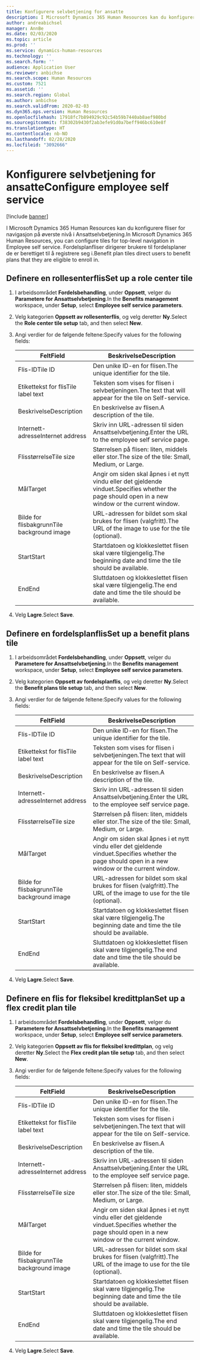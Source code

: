 ```yaml
---
title: Konfigurere selvbetjening for ansatte
description: I Microsoft Dynamics 365 Human Resources kan du konfigurere fliser for navigasjon på øverste nivå i Ansattselvbetjening.
author: andreabichsel
manager: AnnBe
ms.date: 02/03/2020
ms.topic: article
ms.prod: ''
ms.service: dynamics-human-resources
ms.technology: ''
ms.search.form: ''
audience: Application User
ms.reviewer: anbichse
ms.search.scope: Human Resources
ms.custom: 7521
ms.assetid: ''
ms.search.region: Global
ms.author: anbichse
ms.search.validFrom: 2020-02-03
ms.dyn365.ops.version: Human Resources
ms.openlocfilehash: 17918fc7b894929c92c54b59b7440ab8aef980bd
ms.sourcegitcommit: f38302b9430f2ab3efe91d0a7beff946bc610e8f
ms.translationtype: HT
ms.contentlocale: nb-NO
ms.lasthandoff: 02/28/2020
ms.locfileid: "3092666"
---
```

# <a name="configure-employee-self-service"></a><span data-ttu-id="02716-103">Konfigurere selvbetjening for ansatte</span><span class="sxs-lookup"><span data-stu-id="02716-103">Configure employee self service</span></span>

[!include [banner](includes/preview-feature.md)]

<span data-ttu-id="02716-104">I Microsoft Dynamics 365 Human Resources kan du konfigurere fliser for navigasjon på øverste nivå i Ansattselvbetjening.</span><span class="sxs-lookup"><span data-stu-id="02716-104">In Microsoft Dynamics 365 Human Resources, you can configure tiles for top-level navigation in Employee self service.</span></span> <span data-ttu-id="02716-105">Fordelsplanfliser dirigerer brukere til fordelsplaner de er berettiget til å registrere seg i.</span><span class="sxs-lookup"><span data-stu-id="02716-105">Benefit plan tiles direct users to benefit plans that they are eligible to enroll in.</span></span>

## <a name="set-up-a-role-center-tile"></a><span data-ttu-id="02716-106">Definere en rollesenterflis</span><span class="sxs-lookup"><span data-stu-id="02716-106">Set up a role center tile</span></span>

1. <span data-ttu-id="02716-107">I arbeidsområdet **Fordelsbehandling**, under **Oppsett**, velger du **Parametere for Ansattselvbetjening**.</span><span class="sxs-lookup"><span data-stu-id="02716-107">In the **Benefits management** workspace, under **Setup**, select **Employee self service parameters**.</span></span>

2. <span data-ttu-id="02716-108">Velg kategorien **Oppsett av rollesenterflis**, og velg deretter **Ny**.</span><span class="sxs-lookup"><span data-stu-id="02716-108">Select the **Role center tile setup** tab, and then select **New**.</span></span>

3. <span data-ttu-id="02716-109">Angi verdier for de følgende feltene:</span><span class="sxs-lookup"><span data-stu-id="02716-109">Specify values for the following fields:</span></span>

   | <span data-ttu-id="02716-110">Felt</span><span class="sxs-lookup"><span data-stu-id="02716-110">Field</span></span> | <span data-ttu-id="02716-111">Beskrivelse</span><span class="sxs-lookup"><span data-stu-id="02716-111">Description</span></span> |
   | --- | --- |
   | <span data-ttu-id="02716-112">Flis-ID</span><span class="sxs-lookup"><span data-stu-id="02716-112">Tile ID</span></span> | <span data-ttu-id="02716-113">Den unike ID-en for flisen.</span><span class="sxs-lookup"><span data-stu-id="02716-113">The unique identifier for the tile.</span></span> |
   | <span data-ttu-id="02716-114">Etikettekst for flis</span><span class="sxs-lookup"><span data-stu-id="02716-114">Tile label text</span></span> | <span data-ttu-id="02716-115">Teksten som vises for flisen i selvbetjeningen.</span><span class="sxs-lookup"><span data-stu-id="02716-115">The text that will appear for the tile on Self-service.</span></span> |
   | <span data-ttu-id="02716-116">Beskrivelse</span><span class="sxs-lookup"><span data-stu-id="02716-116">Description</span></span> | <span data-ttu-id="02716-117">En beskrivelse av flisen.</span><span class="sxs-lookup"><span data-stu-id="02716-117">A description of the tile.</span></span> |
   | <span data-ttu-id="02716-118">Internett-adresse</span><span class="sxs-lookup"><span data-stu-id="02716-118">Internet address</span></span> | <span data-ttu-id="02716-119">Skriv inn URL-adressen til siden Ansattselvbetjening.</span><span class="sxs-lookup"><span data-stu-id="02716-119">Enter the URL to the employee self service page.</span></span> |
   | <span data-ttu-id="02716-120">Flisstørrelse</span><span class="sxs-lookup"><span data-stu-id="02716-120">Tile size</span></span> | <span data-ttu-id="02716-121">Størrelsen på flisen: liten, middels eller stor.</span><span class="sxs-lookup"><span data-stu-id="02716-121">The size of the tile: Small, Medium, or Large.</span></span> |
   | <span data-ttu-id="02716-122">Mål</span><span class="sxs-lookup"><span data-stu-id="02716-122">Target</span></span> | <span data-ttu-id="02716-123">Angir om siden skal åpnes i et nytt vindu eller det gjeldende vinduet.</span><span class="sxs-lookup"><span data-stu-id="02716-123">Specifies whether the page should open in a new window or the current window.</span></span> |
   | <span data-ttu-id="02716-124">Bilde for flisbakgrunn</span><span class="sxs-lookup"><span data-stu-id="02716-124">Tile background image</span></span> | <span data-ttu-id="02716-125">URL-adressen for bildet som skal brukes for flisen (valgfritt).</span><span class="sxs-lookup"><span data-stu-id="02716-125">The URL of the image to use for the tile (optional).</span></span> |
   | <span data-ttu-id="02716-126">Start</span><span class="sxs-lookup"><span data-stu-id="02716-126">Start</span></span> | <span data-ttu-id="02716-127">Startdatoen og klokkeslettet flisen skal være tilgjengelig.</span><span class="sxs-lookup"><span data-stu-id="02716-127">The beginning date and time the tile should be available.</span></span> |
   | <span data-ttu-id="02716-128">End</span><span class="sxs-lookup"><span data-stu-id="02716-128">End</span></span> | <span data-ttu-id="02716-129">Sluttdatoen og klokkeslettet flisen skal være tilgjengelig.</span><span class="sxs-lookup"><span data-stu-id="02716-129">The end date and time the tile should be available.</span></span> |

4. <span data-ttu-id="02716-130">Velg **Lagre**.</span><span class="sxs-lookup"><span data-stu-id="02716-130">Select **Save**.</span></span>

## <a name="set-up-a-benefit-plans-tile"></a><span data-ttu-id="02716-131">Definere en fordelsplanflis</span><span class="sxs-lookup"><span data-stu-id="02716-131">Set up a benefit plans tile</span></span>

1. <span data-ttu-id="02716-132">I arbeidsområdet **Fordelsbehandling**, under **Oppsett**, velger du **Parametere for Ansattselvbetjening**.</span><span class="sxs-lookup"><span data-stu-id="02716-132">In the **Benefits management** workspace, under **Setup**, select **Employee self service parameters**.</span></span>

2. <span data-ttu-id="02716-133">Velg kategorien **Oppsett av fordelsplanflis**, og velg deretter **Ny**.</span><span class="sxs-lookup"><span data-stu-id="02716-133">Select the **Benefit plans tile setup** tab, and then select **New**.</span></span>

3. <span data-ttu-id="02716-134">Angi verdier for de følgende feltene:</span><span class="sxs-lookup"><span data-stu-id="02716-134">Specify values for the following fields:</span></span>

   | <span data-ttu-id="02716-135">Felt</span><span class="sxs-lookup"><span data-stu-id="02716-135">Field</span></span> | <span data-ttu-id="02716-136">Beskrivelse</span><span class="sxs-lookup"><span data-stu-id="02716-136">Description</span></span> |
   | --- | --- |
   | <span data-ttu-id="02716-137">Flis-ID</span><span class="sxs-lookup"><span data-stu-id="02716-137">Tile ID</span></span> | <span data-ttu-id="02716-138">Den unike ID-en for flisen.</span><span class="sxs-lookup"><span data-stu-id="02716-138">The unique identifier for the tile.</span></span> |
   | <span data-ttu-id="02716-139">Etikettekst for flis</span><span class="sxs-lookup"><span data-stu-id="02716-139">Tile label text</span></span> | <span data-ttu-id="02716-140">Teksten som vises for flisen i selvbetjeningen.</span><span class="sxs-lookup"><span data-stu-id="02716-140">The text that will appear for the tile on Self-service.</span></span> |
   | <span data-ttu-id="02716-141">Beskrivelse</span><span class="sxs-lookup"><span data-stu-id="02716-141">Description</span></span> | <span data-ttu-id="02716-142">En beskrivelse av flisen.</span><span class="sxs-lookup"><span data-stu-id="02716-142">A description of the tile.</span></span> |
   | <span data-ttu-id="02716-143">Internett-adresse</span><span class="sxs-lookup"><span data-stu-id="02716-143">Internet address</span></span> | <span data-ttu-id="02716-144">Skriv inn URL-adressen til siden Ansattselvbetjening.</span><span class="sxs-lookup"><span data-stu-id="02716-144">Enter the URL to the employee self service page.</span></span> |
   | <span data-ttu-id="02716-145">Flisstørrelse</span><span class="sxs-lookup"><span data-stu-id="02716-145">Tile size</span></span> | <span data-ttu-id="02716-146">Størrelsen på flisen: liten, middels eller stor.</span><span class="sxs-lookup"><span data-stu-id="02716-146">The size of the tile: Small, Medium, or Large.</span></span> |
   | <span data-ttu-id="02716-147">Mål</span><span class="sxs-lookup"><span data-stu-id="02716-147">Target</span></span> | <span data-ttu-id="02716-148">Angir om siden skal åpnes i et nytt vindu eller det gjeldende vinduet.</span><span class="sxs-lookup"><span data-stu-id="02716-148">Specifies whether the page should open in a new window or the current window.</span></span> |
   | <span data-ttu-id="02716-149">Bilde for flisbakgrunn</span><span class="sxs-lookup"><span data-stu-id="02716-149">Tile background image</span></span> | <span data-ttu-id="02716-150">URL-adressen for bildet som skal brukes for flisen (valgfritt).</span><span class="sxs-lookup"><span data-stu-id="02716-150">The URL of the image to use for the tile (optional).</span></span> |
   | <span data-ttu-id="02716-151">Start</span><span class="sxs-lookup"><span data-stu-id="02716-151">Start</span></span> | <span data-ttu-id="02716-152">Startdatoen og klokkeslettet flisen skal være tilgjengelig.</span><span class="sxs-lookup"><span data-stu-id="02716-152">The beginning date and time the tile should be available.</span></span> |
   | <span data-ttu-id="02716-153">End</span><span class="sxs-lookup"><span data-stu-id="02716-153">End</span></span> | <span data-ttu-id="02716-154">Sluttdatoen og klokkeslettet flisen skal være tilgjengelig.</span><span class="sxs-lookup"><span data-stu-id="02716-154">The end date and time the tile should be available.</span></span> |

4. <span data-ttu-id="02716-155">Velg **Lagre**.</span><span class="sxs-lookup"><span data-stu-id="02716-155">Select **Save**.</span></span>

## <a name="set-up-a-flex-credit-plan-tile"></a><span data-ttu-id="02716-156">Definere en flis for fleksibel kredittplan</span><span class="sxs-lookup"><span data-stu-id="02716-156">Set up a flex credit plan tile</span></span>

1. <span data-ttu-id="02716-157">I arbeidsområdet **Fordelsbehandling**, under **Oppsett**, velger du **Parametere for Ansattselvbetjening**.</span><span class="sxs-lookup"><span data-stu-id="02716-157">In the **Benefits management** workspace, under **Setup**, select **Employee self service parameters**.</span></span>

2. <span data-ttu-id="02716-158">Velg kategorien **Oppsett av flis for fleksibel kredittplan**, og velg deretter **Ny**.</span><span class="sxs-lookup"><span data-stu-id="02716-158">Select the **Flex credit plan tile setup** tab, and then select **New**.</span></span>

3. <span data-ttu-id="02716-159">Angi verdier for de følgende feltene:</span><span class="sxs-lookup"><span data-stu-id="02716-159">Specify values for the following fields:</span></span>

   | <span data-ttu-id="02716-160">Felt</span><span class="sxs-lookup"><span data-stu-id="02716-160">Field</span></span> | <span data-ttu-id="02716-161">Beskrivelse</span><span class="sxs-lookup"><span data-stu-id="02716-161">Description</span></span> |
   | --- | --- |
   | <span data-ttu-id="02716-162">Flis-ID</span><span class="sxs-lookup"><span data-stu-id="02716-162">Tile ID</span></span> | <span data-ttu-id="02716-163">Den unike ID-en for flisen.</span><span class="sxs-lookup"><span data-stu-id="02716-163">The unique identifier for the tile.</span></span> |
   | <span data-ttu-id="02716-164">Etikettekst for flis</span><span class="sxs-lookup"><span data-stu-id="02716-164">Tile label text</span></span> | <span data-ttu-id="02716-165">Teksten som vises for flisen i selvbetjeningen.</span><span class="sxs-lookup"><span data-stu-id="02716-165">The text that will appear for the tile on Self-service.</span></span> |
   | <span data-ttu-id="02716-166">Beskrivelse</span><span class="sxs-lookup"><span data-stu-id="02716-166">Description</span></span> | <span data-ttu-id="02716-167">En beskrivelse av flisen.</span><span class="sxs-lookup"><span data-stu-id="02716-167">A description of the tile.</span></span> |
   | <span data-ttu-id="02716-168">Internett-adresse</span><span class="sxs-lookup"><span data-stu-id="02716-168">Internet address</span></span> | <span data-ttu-id="02716-169">Skriv inn URL-adressen til siden Ansattselvbetjening.</span><span class="sxs-lookup"><span data-stu-id="02716-169">Enter the URL to the employee self service page.</span></span> |
   | <span data-ttu-id="02716-170">Flisstørrelse</span><span class="sxs-lookup"><span data-stu-id="02716-170">Tile size</span></span> | <span data-ttu-id="02716-171">Størrelsen på flisen: liten, middels eller stor.</span><span class="sxs-lookup"><span data-stu-id="02716-171">The size of the tile: Small, Medium, or Large.</span></span> |
   | <span data-ttu-id="02716-172">Mål</span><span class="sxs-lookup"><span data-stu-id="02716-172">Target</span></span> | <span data-ttu-id="02716-173">Angir om siden skal åpnes i et nytt vindu eller det gjeldende vinduet.</span><span class="sxs-lookup"><span data-stu-id="02716-173">Specifies whether the page should open in a new window or the current window.</span></span> |
   | <span data-ttu-id="02716-174">Bilde for flisbakgrunn</span><span class="sxs-lookup"><span data-stu-id="02716-174">Tile background image</span></span> | <span data-ttu-id="02716-175">URL-adressen for bildet som skal brukes for flisen (valgfritt).</span><span class="sxs-lookup"><span data-stu-id="02716-175">The URL of the image to use for the tile (optional).</span></span> |
   | <span data-ttu-id="02716-176">Start</span><span class="sxs-lookup"><span data-stu-id="02716-176">Start</span></span> | <span data-ttu-id="02716-177">Startdatoen og klokkeslettet flisen skal være tilgjengelig.</span><span class="sxs-lookup"><span data-stu-id="02716-177">The beginning date and time the tile should be available.</span></span> |
   | <span data-ttu-id="02716-178">End</span><span class="sxs-lookup"><span data-stu-id="02716-178">End</span></span> | <span data-ttu-id="02716-179">Sluttdatoen og klokkeslettet flisen skal være tilgjengelig.</span><span class="sxs-lookup"><span data-stu-id="02716-179">The end date and time the tile should be available.</span></span> |

4. <span data-ttu-id="02716-180">Velg **Lagre**.</span><span class="sxs-lookup"><span data-stu-id="02716-180">Select **Save**.</span></span>
